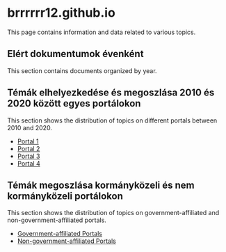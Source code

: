 # brrrrrr12.github.io

This page contains information and data related to various topics.

## Elért dokumentumok évenként

This section contains documents organized by year.




## Témák elhelyezkedése és megoszlása 2010 és 2020 között egyes portálokon

This section shows the distribution of topics on different portals between 2010 and 2020.

- [Portal 1](https://github.com/brrrrrr12/brrrrrr12.github.io/blob/main/444_2010-2019_teljes_kopusz.htmll)
- [Portal 2](.index_2010-2019_teljes_kopusz.html)
- [Portal 3](.mandinder_2010-2019_teljes_kopusz.html)
- [Portal 4](.origo_2010-2019_teljes_kopusz.html)

## Témák megoszlása kormányközeli és nem kormányközeli portálokon

This section shows the distribution of topics on government-affiliated and non-government-affiliated portals.

- [Government-affiliated Portals](.Origo_Mandiner_2010-2019_teljes_kopusz.html)
- [Non-government-affiliated Portals](.444_Index_2010-2019_teljes_kopusz.html)
